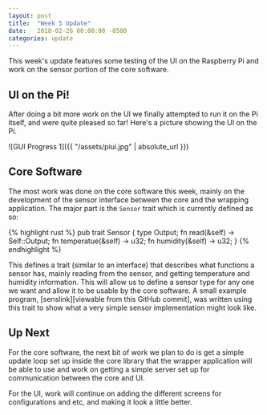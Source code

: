 ```yaml
---
layout: post
title:  "Week 5 Update"
date:   2018-02-26 00:00:00 -0500
categories: update
---
```

This week's update features some testing of the UI on the Raspberry Pi and work on the sensor portion of the core software.

## UI on the Pi!

After doing a bit more work on the UI we finally attempted to run it on the Pi itself, and were quite pleased so far! Here's a picture showing the UI on the Pi.

![GUI Progress 1]({{ "/assets/piui.jpg" | absolute_url }})

## Core Software

The most work was done on the core software this week, mainly on the development of the sensor interface between the core and the wrapping application. The major part is the `Sensor` trait which is currently defined as so:

{% highlight rust %}
pub trait Sensor {
    type Output;
    fn read(&self) -> Self::Output;
    fn temperatue(&self) -> u32;
    fn humidity(&self) -> u32;
}
{% endhighlight %}

This defines a trait (similar to an interface) that describes what functions a sensor has, mainly reading from the sensor, and getting temperature and humidity information. This will allow us to define a sensor type for any one we want and allow it to be usable by the core software. A small example program, [senslink][viewable from this GitHub commit], was written using this trait to show what a very simple sensor implementation might look like.

## Up Next

For the core software, the next bit of work we plan to do is get a simple update loop set up inside the core library that the wrapper application will be able to use and work on getting a simple server set up for communication between the core and UI.

For the UI, work will continue on adding the different screens for configurations and etc, and making it look a little better. 

[senslink]: https://github.com/repitilesystem/repitile_core/blob/9772e3ad0887416a1bc37dc6244711fc32c8607a/src/bin.rs